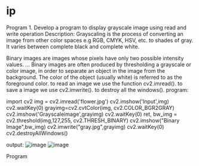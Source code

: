 # ip

Program 1.	Develop a program to display grayscale image using read and write operation 
Description:
Grayscaling is the process of converting an image from other color spaces e.g RGB, CMYK, HSV, etc. to shades of gray. It varies between complete black and complete white.

Binary images are images whose pixels have only two possible intensity values. ... Binary images are often produced by thresholding a grayscale or color image, in order to separate an object in the image from the background. The color of the object (usually white) is referred to as the foreground color.
to read an image we use the function cv2.imread().
to save a image we use cv2.imwrite().
to destroy all the windows().
program:

import cv2
img = cv2.imread('flower.jpg')
cv2.imshow('Input',img)
cv2.waitKey(0)
grayimg=cv2.cvtColor(img, cv2.COLOR_BGR2GRAY)
cv2.imshow('Grayscaleimage',grayimg)
cv2.waitKey(0)
ret, bw_img = cv2.threshold(img,127,255, cv2.THRESH_BINARY)
cv2.imshow("Binary Image",bw_img)
cv2.imwrite("gray.jpg",grayimg)
cv2.waitKey(0)
cv2.destroyAllWindows()

output:
![image](https://user-images.githubusercontent.com/72382689/104425083-3cec8e00-55a6-11eb-8a6d-c990eba5720d.png)
![image](https://user-images.githubusercontent.com/72382689/104425324-8e951880-55a6-11eb-8f5b-90942cd8319d.png)

Program




